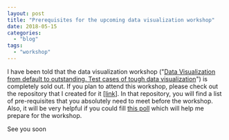 ```yaml
---
layout: post
title: "Prerequisites for the upcoming data visualization workshop"
date: 2018-05-15
categories: 
  - "blog"
tags: 
  - "workshop"
---
```


I have been told that the data visualization workshop ("[Data Visualization from default to outstanding. Test cases of tough data visualization](http://gorelik.net/2018/05/01/i-will-host-a-data-visualization-workshop-at-israels-biggest-data-science-event/)") is completely sold out. If you plan to attend this workshop, please check out the repository that I created for it \[[link](https://github.com/bgbg/datascience_dataviz_workshop)\]. In that repository, you will find a list of pre-requisites that you absolutely need to meet before the workshop. Also, it will be very helpful if you could fill [this poll](http://bit.ly/ds2018dataviz) which will help me prepare for the workshop.

See you soon
